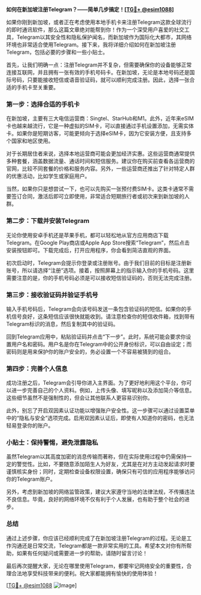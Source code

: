 **如何在新加坡注册Telegram？——简单几步搞定！[[TG💪+ @esim1088](https://t.me/s/esim1088)]**

如果你刚到新加坡，或者正在考虑使用本地手机卡来注册Telegram这款全球流行的即时通讯软件，那么这篇文章绝对能帮到你！作为一个深受用户喜爱的社交工具，Telegram以其安全性和隐私保护闻名，而新加坡作为国际化大都市，其网络环境也非常适合使用Telegram。接下来，我将详细介绍如何在新加坡注册Telegram，包括必要的步骤和一些小贴士。

首先，让我们明确一点：注册Telegram并不复杂，但需要确保你的设备能够正常连接互联网，并且拥有一张有效的手机号码卡。在新加坡，无论是本地号码还是国际号码，只要能接收短信或语音验证码，就可以顺利完成注册。因此，选择一张合适的手机卡至关重要。

### 第一步：选择合适的手机卡

在新加坡，主要有三大电信运营商：Singtel、StarHub和M1。此外，近年来eSIM卡也越来越流行，它是一种虚拟的SIM卡，可以直接通过手机设置添加，无需实体卡。如果你是短期访客，可能更倾向于选择eSIM卡，因为它安装方便，且支持多个国家和地区使用。

对于长期居住者来说，选择本地运营商可能会更加经济实惠。这些运营商通常提供多种套餐，涵盖数据流量、通话时间和短信服务。建议你在购买前查看各运营商的官网，比较不同套餐的价格和服务内容。另外，一些运营商还推出了针对特定人群的优惠活动，比如学生或家庭用户。

当然，如果你只是想尝试一下，也可以先购买一张预付费SIM卡。这类卡通常不需要签订合同，激活后即可立即使用，非常适合短期旅行者或初次来到新加坡的人群。

### 第二步：下载并安装Telegram

无论你使用安卓手机还是苹果手机，都可以轻松地从官方应用商店下载Telegram。在Google Play商店或Apple App Store搜索“Telegram”，然后点击安装按钮即可。下载完成后，打开应用程序，你会看到简洁直观的界面。

初次启动时，Telegram会提示你登录或注册账号。由于我们目前的目标是注册新账号，所以请选择“注册”选项。接着，按照屏幕上的指示输入你的手机号码。这里需要注意的是，你的手机号码必须是可以接收短信验证码的，否则无法完成注册。

### 第三步：接收验证码并验证手机号

输入手机号码后，Telegram会向该号码发送一条包含验证码的短信。如果你的手机信号良好，这条短信应该很快就能收到。请注意检查你的短信收件箱，找到带有Telegram标识的消息，然后复制其中的验证码。

回到Telegram应用中，粘贴验证码并点击“下一步”。此时，系统可能会要求你设置用户名和密码。用户名是你在Telegram中的公开身份标识，可以自由设定；而密码则是用来保护你的账户安全的，务必设置一个不容易被猜到的组合。

### 第四步：完善个人信息

成功注册之后，Telegram会引导你进入主界面。为了更好地利用这个平台，你可以进一步完善自己的个人资料。例如，上传头像、填写昵称以及添加简介等信息。这些细节虽然不是强制性的，但会让其他联系人更容易识别你。

此外，别忘了开启双因素认证功能以增强账户安全性。这一步骤可以通过设置菜单中的“隐私与安全”选项完成。启用双因素认证后，即使有人知道你的密码，也无法轻易登录你的账户。

### 小贴士：保持警惕，避免泄露隐私

虽然Telegram以其高度加密的消息传输而著称，但在实际使用过程中仍需保持一定的警觉性。比如，不要随意添加陌生人为好友，尤其是在对方主动发起请求时要谨慎核实身份；同时，定期检查设备权限设置，确保只有可信的应用程序能够访问你的Telegram账户。

另外，考虑到新加坡的网络监管政策，建议大家遵守当地的法律法规，不传播违法不良信息。毕竟，良好的网络环境不仅有利于个人发展，也有助于整个社会的进步。

### 总结

通过上述步骤，你应该已经顺利完成了在新加坡注册Telegram的过程。无论是工作沟通还是日常交流，Telegram都是一款非常实用的工具。希望本文对你有所帮助，如果有任何疑问或需要进一步的帮助，请随时留言讨论！

最后再次提醒大家，无论在哪里使用Telegram，都要牢记网络安全的重要性，合理合法地享受科技带来的便利。祝大家都能拥有愉快的使用体验！

[[TG💪+ @esim1088](https://t.me/s/esim1088) ![Image](https://i.postimg.cc/4NQfJmqS/Snipaste-2025-05-13-00-14-12.png)]